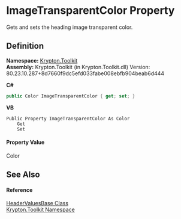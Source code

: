 # ImageTransparentColor Property


Gets and sets the heading image transparent color.



## Definition
**Namespace:** <a href="79d2eac2-21f4-54ff-7552-b20c33c30600.md">Krypton.Toolkit</a>  
**Assembly:** Krypton.Toolkit (in Krypton.Toolkit.dll) Version: 80.23.10.287+8d7660f9dc5efd033fabe008ebfb904beab6d444

**C#**
``` C#
public Color ImageTransparentColor { get; set; }
```
**VB**
``` VB
Public Property ImageTransparentColor As Color
	Get
	Set
```



#### Property Value
Color

## See Also


#### Reference
<a href="a63c67bc-fc8e-826d-8f66-bcf381784933.md">HeaderValuesBase Class</a>  
<a href="79d2eac2-21f4-54ff-7552-b20c33c30600.md">Krypton.Toolkit Namespace</a>  
